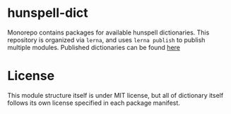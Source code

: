 # hunspell-dict

Monorepo contains packages for available hunspell dictionaries. This repository is organized via `lerna`, and uses `lerna publish` to publish multiple modules. Published dictionaries can be found [here](https://www.npmjs.com/~_ojkwon)

# License

This module structure itself is under MIT license, but all of dictionary itself follows its own license specified in each package manifest.